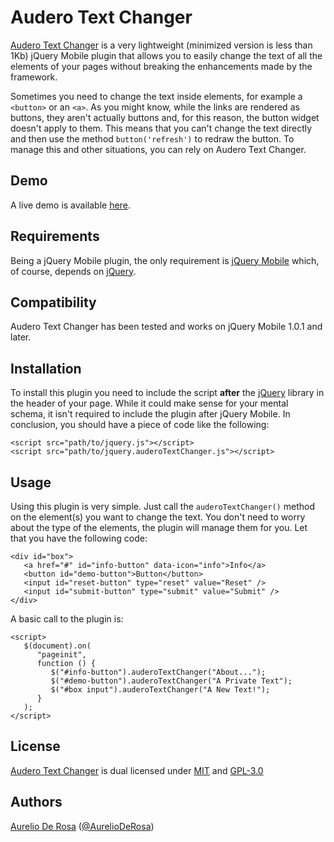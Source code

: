 # Audero Text Changer #
[Audero Text Changer](https://github.com/AurelioDeRosa/Audero-Text-Changer) is a very lightweight (minimized version is less than 1Kb) jQuery Mobile plugin that allows you to easily change the text of all the elements of your pages without breaking the enhancements made by the framework.

Sometimes you need to change the text inside elements, for example a `<button>` or an `<a>`. As you might know, while the links are rendered as buttons, they aren't actually buttons and, for this reason, the button widget doesn't apply to them. This means that you can't change the text directly and then use the method `button('refresh')` to redraw the button. To manage this and other situations, you can rely on Audero Text Changer.

## Demo ##
A live demo is available [here](http://htmlpreview.github.io/?https://github.com/AurelioDeRosa/Audero-Text-Changer/blob/master/demo/index.html).

## Requirements ##
Being a jQuery Mobile plugin, the only requirement is [jQuery Mobile](http://jquerymobile.com) which, of course, depends on [jQuery](http://www.jquery.com).

## Compatibility ##
Audero Text Changer has been tested and works on jQuery Mobile 1.0.1 and later.

## Installation ##
To install this plugin you need to include the script **after** the [jQuery](http://www.jquery.com) library in the header of your page. While it could make sense for your mental schema, it isn't required to include the plugin after jQuery Mobile. In conclusion, you should have a piece of code like the following:

    <script src="path/to/jquery.js"></script>
    <script src="path/to/jquery.auderoTextChanger.js"></script>

## Usage ##
Using this plugin is very simple. Just call the `auderoTextChanger()` method on the element(s) you want to change the text. You don't need to worry about the type of the elements, the plugin will manage them for you.
Let that you have the following code:

    <div id="box">
       <a href="#" id="info-button" data-icon="info">Info</a>
       <button id="demo-button">Button</button>
       <input id="reset-button" type="reset" value="Reset" />
       <input id="submit-button" type="submit" value="Submit" />
    </div>

A basic call to the plugin is:

    <script>
       $(document).on(
          "pageinit",
          function () {
             $("#info-button").auderoTextChanger("About...");
             $("#demo-button").auderoTextChanger("A Private Text");
             $("#box input").auderoTextChanger("A New Text!");
          }
       );
    </script>

## License ##
[Audero Text Changer](https://github.com/AurelioDeRosa/Audero-Text-Changer) is dual licensed under [MIT](http://www.opensource.org/licenses/MIT) and [GPL-3.0](http://opensource.org/licenses/GPL-3.0)

## Authors ##
[Aurelio De Rosa](http://www.audero.it) ([@AurelioDeRosa](https://twitter.com/AurelioDeRosa))
